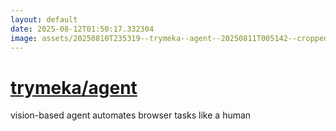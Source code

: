 ```yaml
---
layout: default
date: 2025-08-12T01:50:17.332304
image: assets/20250810T235319--trymeka--agent--20250811T005142--cropped.png
---
```


# [trymeka/agent](https://github.com/trymeka/agent)

vision-based agent automates browser tasks like a human
